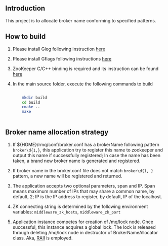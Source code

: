 ## Introduction

This project is to allocate broker name conforming to specified patterns.


## How to build

1. Please install Glog following instruction [here](https://github.com/google/glog/blob/master/INSTALL)
1. Please install Gflags following instructions [here](https://github.com/gflags/gflags/blob/master/INSTALL.md)
1. ZooKeeper C/C++ binding is required and its instruction can be found [here](https://zookeeper.apache.org/doc/r3.1.2/zookeeperProgrammers.html#C+Binding)
1. In the main source folder, execute the following commands to build

    ```sh
    
        mkdir build
        cd build
        cmake ..
        make
        
    ```

## Broker name allocation strategy

1. If ${HOME}/rmq/conf/broker.conf has a brokerName following pattern `broker\d{1,}`, this application try to register
   this name to zookeeper and output this name if successfully registered; In case the name has been taken, a brand new
   broker name is generated and registered.

2. If broker name in the broker.conf file does not match `broker\d{1, }` pattern, a new name will be registered and returned.

3. The application accepts two optional parameters, span and IP. Span means maximum number of IPs that may share a
   common name, by default, 2;
   IP is the IP address to register, by default, IP of the localhost.

4. ZK connecting string is determined by the following environment variables: `middleware_zk_hosts`, `middleware_zk_port`

5. Application instance competes for creation of /mq/lock node. Once successful, this instance acquires a global lock.
   The lock is released through deleting /mq/lock node in destructor of BrokerNameAllocator class.
   Aka, [RAII](http://en.cppreference.com/w/cpp/language/raii) is employed.